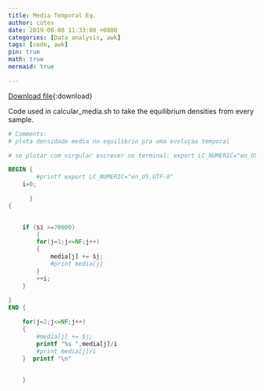 ```yaml
---
title: Media Temporal Eq.
author: cotes
date: 2019-08-08 11:33:00 +0800
categories: [Data analysis, awk]
tags: [code, awk]
pin: true
math: true
mermaid: true

---
```


[Download file](/codes/scripts/media_temporal_equilibrio.awk){:download}


Code used in calcular_media.sh to take the equilibrium densities from every sample.






```awk
# Comments:
# plota densidade media no equilibrio pra uma evoluçao temporal

# se plotar com virgular escrever no terminal: export LC_NUMERIC="en_US.UTF-8"

BEGIN { 
        #printf export LC_NUMERIC="en_US.UTF-8"      
	i=0;

      }
{
	

	if ($1 >=70000) 
     	{
		for(j=1;j<=NF;j++)
		{
			media[j] += $j; 
			#print media[j]
		}  						
		++i;
	}    
		 
}
END { 

	for(j=2;j<=NF;j++)
	{
		#media[j] += $j; 
		printf "%s ",media[j]/i
		#print media[j]/i
	}  printf "\n"
	

    }


```

